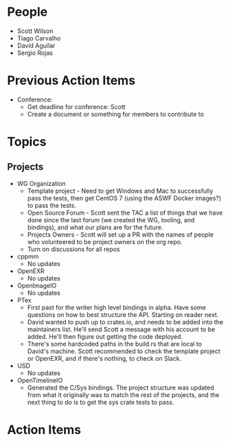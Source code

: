People
======

- Scott Wilson
- Tiago Carvalho
- David Aguilar
- Sergio Rojas

Previous Action Items
=====================

- Conference:
    - Get deadline for conference: Scott
    - Create a document or something for members to contribute to

Topics
======

Projects
--------

- WG Organization
    - Template project - Need to get Windows and Mac to successfully pass the tests, then get CentOS 7 (using the ASWF Docker images?) to pass the tests.
    - Open Source Forum - Scott sent the TAC a list of things that we have done since the last forum (we created the WG, tooling, and bindings), and what our plans are for the future.
    - Projects Owners - Scott will set up a PR with the names of people who volunteered to be project owners on the org repo.
    - Turn on discussions for all repos
- cppmm
    - No updates
- OpenEXR
    - No updates
- OpenImageIO
    - No updates
- PTex
    - First past for the writer high level bindings in alpha. Have some questions on how to best structure the API. Starting on reader next.
    - David wanted to push up to crates.io, and needs to be added into the maintainers list. He'll send Scott a message with his account to be added. He'll then figure out getting the code deployed.
    - There's some hardcoded paths in the build.rs that are local to David's machine. Scott recommended to check the template project or OpenEXR, and if there's nothing, to check on Slack.
- USD
    - No updates
- OpenTimelineIO
    - Generated the C/Sys bindings. The project structure was updated from what it originally was to match the rest of the projects, and the next thing to do is to get the sys crate tests to pass.

Action Items
============
